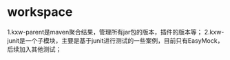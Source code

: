 # workspace
1.kxw-parent是maven聚合结果，管理所有jar包的版本，插件的版本等；
2.kxw-junit是一个子模块，主要是基于junit进行测试的一些案例，目前只有EasyMock，后续加入其他测试；

